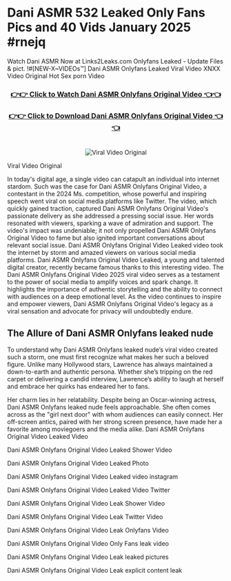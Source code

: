 # Dani ASMR 532 Leaked Only Fans Pics and 40 Vids January 2025 #rnejq

Watch Dani ASMR Now at Links2Leaks.com Onlyfans Leaked - Update Files & pict. !#[NEW-X~VIDEOs™] Dani ASMR Onlyfans Leaked Viral Video XNXX Video Original Hot Sex porn Video
<br>
<div align="center">
<h3><a href="https://links2leaks.com/daniasmr" rel="nofollow">👉👉 Click to Watch Dani ASMR Onlyfans Original Video 👈👈</a></h3>
<h3><a href="https://links2leaks.com/daniasmr" rel="nofollow">👉👉 Click to Download Dani ASMR Onlyfans Original Video 👈👈</a></h3>
<br>
<a href="https://links2leaks.com/daniasmr" rel="nofollow"><img src="https://i.ibb.co/Gkj2r4b/banner.png" alt="Viral Video Original" style="max-width: 100%; display: inline-block;" data-target="animated-image.originalImage"></a>
</div>

Viral Video Original

In today's digital age, a single video can catapult an individual into internet stardom. Such was the case for Dani ASMR Onlyfans Original Video, a contestant in the 2024 Ms. competition, whose powerful and inspiring speech went viral on social media platforms like Twitter.
The video, which quickly gained traction, captured Dani ASMR Onlyfans Original Video's passionate delivery as she addressed a pressing social issue. Her words resonated with viewers, sparking a wave of admiration and support. The video's impact was undeniable; it not only propelled Dani ASMR Onlyfans Original Video to fame but also ignited important conversations about relevant social issue.
Dani ASMR Onlyfans Original Video Leaked video took the internet by storm and amazed viewers on various social media platforms. Dani ASMR Onlyfans Original Video Leaked, a young and talented digital creator, recently became famous thanks to this interesting video.
The Dani ASMR Onlyfans Original Video 2025 viral video serves as a testament to the power of social media to amplify voices and spark change. It highlights the importance of authentic storytelling and the ability to connect with audiences on a deep emotional level. As the video continues to inspire and empower viewers, Dani ASMR Onlyfans Original Video's legacy as a viral sensation and advocate for privacy will undoubtedly endure.

<h2>The Allure of Dani ASMR Onlyfans leaked nude</h2>


To understand why Dani ASMR Onlyfans leaked nude’s viral video created such a storm, one must first recognize what makes her such a beloved figure. Unlike many Hollywood stars, Lawrence has always maintained a down-to-earth and authentic persona. Whether she’s tripping on the red carpet or delivering a candid interview, Lawrence’s ability to laugh at herself and embrace her quirks has endeared her to fans.

Her charm lies in her relatability. Despite being an Oscar-winning actress, Dani ASMR Onlyfans leaked nude feels approachable. She often comes across as the "girl next door" with whom audiences can easily connect. Her off-screen antics, paired with her strong screen presence, have made her a favorite among moviegoers and the media alike.
Dani ASMR Onlyfans Original Video Leaked Video

Dani ASMR Onlyfans Original Video Leaked Shower Video

Dani ASMR Onlyfans Original Video Leaked Photo

Dani ASMR Onlyfans Original Video Leaked video instagram

Dani ASMR Onlyfans Original Video Leaked Video Twitter

Dani ASMR Onlyfans Original Video Leak Shower Video

Dani ASMR Onlyfans Original Video Leak Twitter Video

Dani ASMR Onlyfans Original Video Leak Onlyfans Video

Dani ASMR Onlyfans Original Video Only Fans leak video

Dani ASMR Onlyfans Original Video Leak leaked pictures

Dani ASMR Onlyfans Original Video Leak explicit content leak